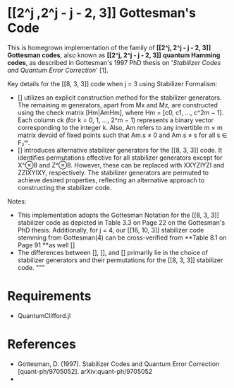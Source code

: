 # [[2^j ,2^j - j - 2, 3]] Gottesman's Code

This is homegrown implementation of the family of **[[2^j, 2^j - j - 2, 3]] Gottesman codes**, also known as **[[2^j, 2^j - j - 2, 3]]** **quantum Hamming codes**, as described in Gottesman's 1997 PhD thesis on '_Stabilizer Codes and Quantum Error Correction_' [1].

Key details for the [[8, 3, 3]] code when j = 3 using Stabilizer Formalism:
- [] utilizes an explicit construction method for the stabilizer generators. The remaining m generators, apart from Mx and Mz, are constructed using the check matrix [Hm|AmHm], where Hm = [c0, c1, ..., c^2m − 1]. Each column ck (for k = 0, 1, ..., 2^m − 1) represents a binary vector corresponding to the integer k. Also, Am refers to any invertible m × m matrix devoid of fixed points such that Am​.s ≠ 0 and Am.s ≠ s for all s ∈ F₂ᵐ.
- [] introduces alternative stabilizer generators for the [[8, 3, 3]] code. It identifies permutations effective for all stabilizer generators except for X^⊗8 and Z^⊗8. However, these can be replaced with XXYZIYZI and ZZIXYIXY, respectively. The stabilizer generators are permuted to achieve desired properties, reflecting an alternative approach to constructing the stabilizer code.

Notes:
- This implementation adopts the Gottesman Notation for the [[8, 3, 3]] stabilizer code as depicted in Table 3.3 on Page 22 on the Gottesman's PhD thesis. Additionally, for j = 4, our [[16, 10, 3]] stabilizer code stemming from Gottesman(4) can be cross-verified from **Table 8.1 on Page 91 **as well []
- The differences between [], [], and [] primarily lie in the choice of stabilizer generators and their permutations for the [[8, 3, 3]] stabilizer code.
"""

# Requirements

- QuantumClifford.jl

# References
- Gottesman, D. (1997). Stabilizer Codes and Quantum Error Correction [quant-ph/9705052]. arXiv:quant-ph/9705052
- 
